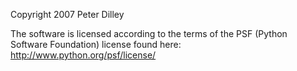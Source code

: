 Copyright 2007 Peter Dilley

The software is licensed according to the terms of the PSF (Python Software Foundation) license found here: http://www.python.org/psf/license/